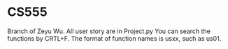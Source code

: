 # CS555
Branch of Zeyu Wu.
All user story are in Project.py
You can search the functions by CRTL+F.
The format of function names is usxx, such as us01.
